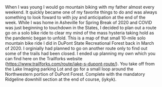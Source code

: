 When I was young I would go mountain biking with my father almost every weekend. It quickly became one of my favorite things to do and was always something to look foward to with joy and anticipation at the end of the week. While I was home in Asheville for Spring Break of 2020 and COVID was just beginning to touchdown in the States, I decided to plan out a route go on a solo bike ride to clear my mind of the mass hysteria taking hold as the pandemic began to unfold.
This is a map of that small 10-mile solo mountain bike ride I did in DuPont State Recreational Forest back in March of 2020. I orginially had planned to go on another route only to find out some of the trails had been closed. I ended up planning my own which you can find here on the Trailforks website (https://www.trailforks.com/route/jake-s-dupont-route/). You take off from the Lake Imaging parking Lot and go for a small loop around the Northwestern portion of DuPont Forest. Complete with the mandatory Ridgeline downhill section at the end of course, (iykyk).
